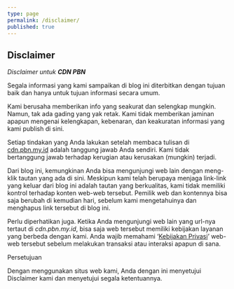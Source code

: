 ```yaml
---
type: page
permalink: /disclaimer/
published: true
---
```


## Disclaimer 

_Disclaimer untuk **CDN PBN**_

Segala informasi yang kami sampaikan di blog ini diterbitkan dengan tujuan baik dan hanya untuk tujuan informasi secara umum.

Kami berusaha memberikan info yang seakurat dan selengkap mungkin. Namun, tak ada gading yang yak retak. Kami tidak memberikan jaminan apapun mengenai kelengkapan, kebenaran, dan keakuratan informasi yang kami publish di sini.

Setiap tindakan yang Anda lakukan setelah membaca tulisan di [cdn.pbn.my.id](https://cdn.my.id) adalah tanggung jawab Anda sendiri. Kami tidak bertanggung jawab terhadap kerugian atau kerusakan (mungkin) terjadi.

Dari blog ini, kemungkinan Anda bisa mengunjungi web lain dengan meng-klik tautan yang ada di sini. Meskipun kami telah berupaya menjaga link-link yang keluar dari blog ini adalah tautan yang berkualitas, kami tidak memiliki kontrol terhadap konten web-web tersebut. Pemilik web dan kontennya bisa saja berubah di kemudian hari, sebelum kami mengetahuinya dan menghapus link tersebut di blog ini.

Perlu diperhatikan juga. Ketika Anda mengunjungi web lain yang url-nya tertaut di _cdn.pbn.my.id_, bisa saja web tersebut memiliki kebijakan layanan yang berbeda dengan kami. Anda wajib memahami ‘[Kebijakan Privasi]({{/privasi}})’ web-web tersebut sebelum melakukan transaksi atau interaksi apapun di sana.

Persetujuan

Dengan menggunakan situs web kami, Anda dengan ini menyetujui Disclaimer kami dan menyetujui segala ketentuannya.
